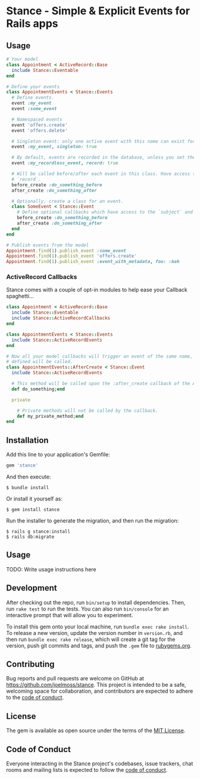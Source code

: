 # Stance - Simple & Explicit Events for Rails apps

## Usage

```ruby
# Your model
class Appointment < ActiveRecord::Base
  include Stance::Eventable
end

# Define your events
class AppointmentEvents < Stance::Events
  # Define events.
  event :my_event
  event :some_event

  # Namespaced events
  event 'offers.create'
  event 'offers.delete'

  # Singleton event: only one active event with this name can exist for the same subject.
  event :my_event, singleton: true

  # By default, events are recorded in the database, unless you set the `record` option to false,
  event :my_recordless_event, record: true

  # Will be called before/after each event in this class. Have access to the event `subject` and
  # `record`.
  before_create :do_something_before
  after_create :do_something_after

  # Optionally, create a class for an event.
  class SomeEvent < Stance::Event
    # Define optional callbacks which have access to the `subject` and event `record`.
    before_create :do_something_before
    after_create :do_something_after
  end
end

# Publish events from the model
Appointment.find(1).publish_event :some_event
Appointment.find(1).publish_event 'offers.create'
Appointment.find(1).publish_event :event_with_metadata, foo: :bah
```

### ActiveRecord Callbacks

Stance comes with a couple of opt-in modules to help ease your Callback spaghetti...

```ruby
class Appointment < ActiveRecord::Base
  include Stance::Eventable
  include Stance::ActiveRecordCallbacks
end

class AppointmentEvents < Stance::Events
  include Stance::ActiveRecordEvents
end

# Now all your model callbacks will trigger an event of the same name, where any public methods
# defined will be called.
class AppointmentEvents::AfterCreate < Stance::Event
  include Stance::ActiveRecordEvents

  # This method will be called upon the :after_create callback of the Appointment model.
  def do_something;end

  private

    # Private methods will not be called by the callback.
    def my_private_method;end
end
```

## Installation

Add this line to your application's Gemfile:

```ruby
gem 'stance'
```

And then execute:

    $ bundle install

Or install it yourself as:

    $ gem install stance

Run the installer to generate the migration, and then run the migration:

    $ rails g stance:install
    $ rails db:migrate

## Usage

TODO: Write usage instructions here

## Development

After checking out the repo, run `bin/setup` to install dependencies. Then, run `rake test` to run the tests. You can also run `bin/console` for an interactive prompt that will allow you to experiment.

To install this gem onto your local machine, run `bundle exec rake install`. To release a new version, update the version number in `version.rb`, and then run `bundle exec rake release`, which will create a git tag for the version, push git commits and tags, and push the `.gem` file to [rubygems.org](https://rubygems.org).

## Contributing

Bug reports and pull requests are welcome on GitHub at https://github.com/joelmoss/stance. This project is intended to be a safe, welcoming space for collaboration, and contributors are expected to adhere to the [code of conduct](https://github.com/joelmoss/stance/blob/master/CODE_OF_CONDUCT.md).

## License

The gem is available as open source under the terms of the [MIT License](https://opensource.org/licenses/MIT).

## Code of Conduct

Everyone interacting in the Stance project's codebases, issue trackers, chat rooms and mailing lists is expected to follow the [code of conduct](https://github.com/joelmoss/stance/blob/master/CODE_OF_CONDUCT.md).
